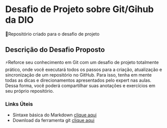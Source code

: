 # Desafio de Projeto sobre Git/Gihub da DIO
📌Repositório criado para o desafio de projeto

## Descrição do Desafio Proposto
⚡Reforce seu conhecimento em Git com um desafio de projeto totalmente prático, onde você executará todos os passos para a criação, atualização e sincronização de um repositório no GitHub. Para isso, tenha em mente todas as dicas e direcionamentos apresentados pelo expert nas aulas. Dessa forma, você poderá compartilhar suas anotações e exercícios em seu próprio repositório.

### Links Úteis
- Sintaxe básica do Markdown [clique aqui](https://www.markdownguide.org/basic-syntax/)
- Download da ferramenta git [clique aqui](https://git-scm.com/downloads)